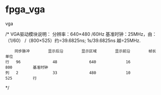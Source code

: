 # fpga_vga
vga


/*
	VGA驱动模块说明：
	分辨率：640×480 /60Hz
	基准时钟：25MHz，由：（1/60） /（800×525）约=39.6825ns; 1s/39.6825ns 越=25MHz.
	
		同步脉冲		显示后沿		显示区域		显示前沿		帧长		单位
	行	96				48				640				16				800			基准时钟
	列	2				33				480				10				525			行
	
*/
